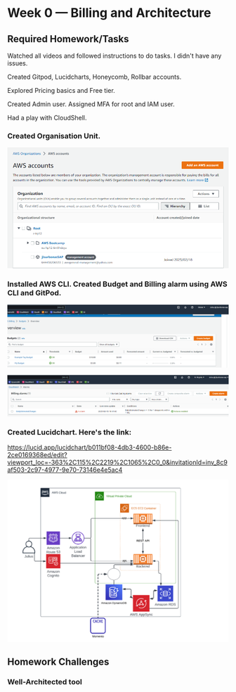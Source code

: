 # Week 0 — Billing and Architecture

## Required Homework/Tasks

Watched all videos and followed instructions to do tasks. I didn't have any issues.

Created Gitpod, Lucidcharts, Honeycomb, Rollbar accounts.

Explored Pricing basics and Free tier.

Created Admin user. Assigned MFA for root and IAM user. 

Had a play with CloudShell.

### Created Organisation Unit.

![Organization Unit creation](assets/Organizations%20Unit.png)

### Installed AWS CLI. Created Budget and Billing alarm using AWS CLI and GitPod.

![Budget](assets/Budget%20proof.png)

![Billing alarm](assets/Billing%20Alarm.png)

### Created Lucidchart. Here's the link:
https://lucid.app/lucidchart/b011bf08-4db3-4600-b86e-2ce0169368ed/edit?viewport_loc=-363%2C115%2C2219%2C1065%2C0_0&invitationId=inv_8c9af503-2c97-4977-9e70-73146e4e5ac4

![Lucidchart](assets/Screenshot%202023-02-17%20191740.png)

## Homework Challenges

### Well-Architected tool


